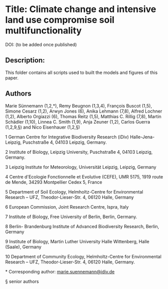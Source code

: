 # Title: Climate change and intensive land use compromise soil multifunctionality

DOI: (to be added once published)

## Description: 
This folder contains all scripts used to built the models and figures of this paper.

## Authors

Marie Sünnemann (1,2,*), Remy Beugnon (1,3,4), François Buscot (1,5), Simone Cesarz (1,2), Arwyn Jones (6), Anika Lehmann (7,8), Alfred Lochner (1,2), Alberto Orgiazzi (6), Thomas Reitz (1,5), Matthias C. Rillig (7,8), Martin Schädler (1,10), Linnea C. Smith (1,9), Anja Zeuner (1,2), Carlos Guerra (1,2,9,§) and Nico Eisenhauer (1,2,§)

1 German Centre for Integrative Biodiversity Research (iDiv) Halle-Jena-Leipzig, Puschstraße 4, 04103 Leipzig, Germany.

2 Institute of Biology, Leipzig University, Puschstraße 4, 04103 Leipzig, Germany.

3 Leipzig Institute for Meteorology, Universität Leipzig, Leipzig, Germany

4 Centre d'Ecologie Fonctionnelle et Evolutive (CEFE), UMR 5175, 1919 route de Mende, 34293 Montpellier Cedex 5, France

5 Department of Soil Ecology, Helmholtz-Centre for Environmental Research – UFZ, Theodor-Lieser-Str. 4, 06120 Halle, Germany

6 European Commission, Joint Research Centre, Ispra, Italy

7 Institute of Biology, Free University of Berlin, Berlin, Germany.

8 Berlin- Brandenburg Institute of Advanced Biodiversity Research, Berlin, Germany

9 Institute of Biology, Martin Luther University Halle Wittenberg, Halle (Saale), Germany

10 Department of Community Ecology, Helmholtz-Centre for Environmental Research – UFZ, Theodor-Lieser-Str. 4, 06120 Halle, Germany.

\* Corresponding author: marie.suennemann@idiv.de

§ senior authors

